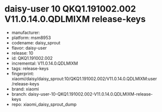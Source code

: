 # daisy-user 10 QKQ1.191002.002 V11.0.14.0.QDLMIXM release-keys
- manufacturer: 
- platform: msm8953
- codename: daisy_sprout
- flavor: daisy-user
- release: 10
- id: QKQ1.191002.002
- incremental: V11.0.14.0.QDLMIXM
- tags: release-keys
- fingerprint: xiaomi/daisy/daisy_sprout:10/QKQ1.191002.002/V11.0.14.0.QDLMIXM:user/release-keys
- brand: xiaomi
- branch: daisy-user-10-QKQ1.191002.002-V11.0.14.0.QDLMIXM-release-keys
- repo: xiaomi_daisy_sprout_dump
